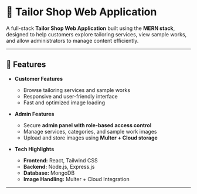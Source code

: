# 🧵 Tailor Shop Web Application

A full-stack **Tailor Shop Web Application** built using the **MERN stack**, designed to help customers explore tailoring services, view sample works, and allow administrators to manage content efficiently.

---

## 🚀 Features

- **Customer Features**
  - Browse tailoring services and sample works
  - Responsive and user-friendly interface
  - Fast and optimized image loading

- **Admin Features**
  - Secure **admin panel with role-based access control**
  - Manage services, categories, and sample work images
  - Upload and store images using **Multer + Cloud storage**

- **Tech Highlights**
  - **Frontend:** React, Tailwind CSS
  - **Backend:** Node.js, Express.js
  - **Database:** MongoDB
  - **Image Handling:** Multer + Cloud Integration

---
